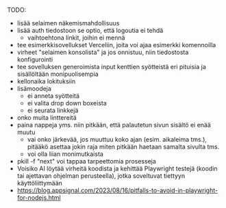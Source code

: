 TODO:

- lisää selaimen näkemismahdollisuus 
- lisää auth tiedostoon se optio, että logoutia ei tehdä
  - vaihtoehtona linkit, joihin ei mennä
- tee esimerkkisovellukset Verceliin, joita voi ajaa esimerkki komennoilla
- virheet "selaimen konsolista" ja jos onnistuu, niin tiedostosta konfigurointi
- tee sovelluksen generoimista input kenttien syötteistä eri pituisia ja sisällöltään monipuolisempia
- kellonaika lokituksiin
- lisämoodeja
  - ei anneta syötteitä
  - ei valita drop down boxeista
  - ei seurata linkkejä
- onko muita linttereitä
- paina nappeja yms. niin pitkään, että palautetun sivun sisältö ei enää muutu
    - vai onko järkevää, jos muuttuu koko ajan (esim. aikaleima tms.), pitääkö asettaa jokin raja miten pitkään haetaan samalta sivulta tms.
    - voi olla liian monimutkaista
- pkill -f "next" voi tappaa tarpeettomia prosesseja
- Voisiko AI löytää virheitä koodista ja kehittää Playwright testejä (koodin tai ajettavan ohjelman perusteella), jotka soveltuvat tiettyyn käyttöliittymään
- https://blog.appsignal.com/2023/08/16/pitfalls-to-avoid-in-playwright-for-nodejs.html
